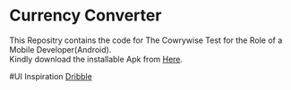 # Currency Converter
This Repositry contains the code for The Cowrywise  Test  for the Role of a Mobile Developer(Android). <br/> Kindly download the installable Apk from [Here](https://drive.google.com/file/d/19ogfDLFWaVJ5ZqT4PpZl5an4JrszUPOH/view?usp=sharing).
<br/>

#UI Inspiration
[Dribble](https://dribbble.com/shots/6647815-Calculator/attachments/6647815-Calculator?mode=media)


